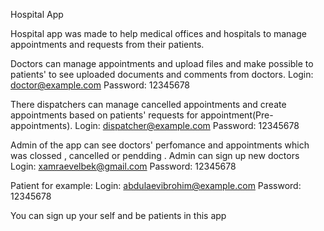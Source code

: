 Hospital App


Hospital app was made to help medical offices and hospitals to manage appointments and requests from their patients. 


Doctors can manage appointments and upload files and make possible to patients' to see uploaded documents and comments from doctors.
Login: doctor@example.com
Password: 12345678

There dispatchers can manage cancelled appointments and create appointments based on patients' requests for appointment(Pre-appointments).
Login: dispatcher@example.com
Password: 12345678

Admin of the app can see doctors' perfomance and appointments which was clossed , cancelled or pendding . Admin can sign up new doctors
Login: xamraevelbek@gmail.com
Password: 12345678

Patient for example: 
Login: abdulaevibrohim@example.com
Password: 12345678

You can sign up your self and be patients in this app


